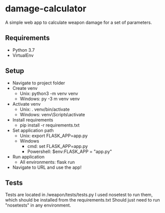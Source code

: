 # damage-calculator
A simple web app to calculate weapon damage for a set of parameters. 

## Requirements
+ Python 3.7
+ VirtualEnv


## Setup
+ Navigate to project folder
+ Create venv
  + Unix: python3 -m venv venv
  + Windows: py -3 m venv venv
+ Activate venv
  + Unix: . venv/bin/activate
  + Windows: venv\Scripts\activate
+ Install requirements
  + pip install -r requirements.txt
+ Set application path
  + Unix: export FLASK_APP=app.py
  + Windows
    + cmd: set FLASK_APP=app.py
    + Powershell: $env:FLASK_APP = "app.py"
+ Run application
  + All environments: flask run
+ Navigate to URL and use the app!

## Tests
Tests are located in /weapon/tests/tests.py
I used nosetest to run them, which should be installed from the requirements.txt
Should just need to run "nosetests" in any environment.
